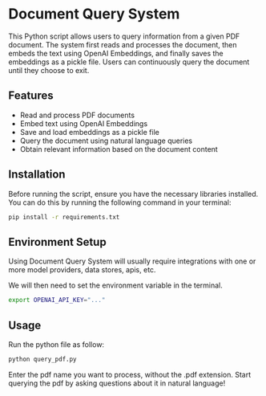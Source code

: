 # Document Query System

This Python script allows users to query information from a given PDF document. The system first reads and processes the document, then embeds the text using OpenAI Embeddings, and finally saves the embeddings as a pickle file. Users can continuously query the document until they choose to exit.

## Features

- Read and process PDF documents
- Embed text using OpenAI Embeddings
- Save and load embeddings as a pickle file
- Query the document using natural language queries
- Obtain relevant information based on the document content

## Installation

Before running the script, ensure you have the necessary libraries installed. You can do this by running the following command in your terminal:

```bash
pip install -r requirements.txt
```

## Environment Setup

Using Document Query System will usually require integrations with one or more model providers, data stores, apis, etc.

We will then need to set the environment variable in the terminal.

```bash
export OPENAI_API_KEY="..."
```

## Usage
Run the python file as follow:
```bash
python query_pdf.py
```

Enter the pdf name you want to process, without the .pdf extension. Start querying the pdf by asking questions about it in natural language!